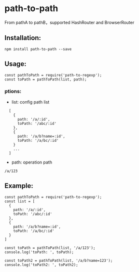 # path-to-path

From pathA to pathB，supported HashRouter and BrowserRouter

## Installation:  
`npm install path-to-path --save`

## Usage: 
```
const pathToPath = require('path-to-regexp');
const toPath = pathToPath(list, path);
```
### ptions:
- list: config path  list
``` 
  [
    {
      path: '/a/:id',
      toPath: '/abc/:id'
    },
    {
      path: '/a/b?name=:id',
      toPath: '/a/bc/:id'
    }
    ...
  ]
```
- path: operation path
```
/a/123
```

## Example: 
```
const pathToPath = require('path-to-regexp');
const list = [
  {
    path: '/a/:id',
    toPath: '/abc/:id'
  },
  {
    path: '/a/b?name=:id',
    toPath: '/a/bc/:id'
  }
]

const toPath = pathToPath(list, '/a/123');
console.log('toPath: ', toPath);

const toPath2 = pathToPath(list, '/a/b?name=123');
console.log('toPath2: ', toPath2);
```